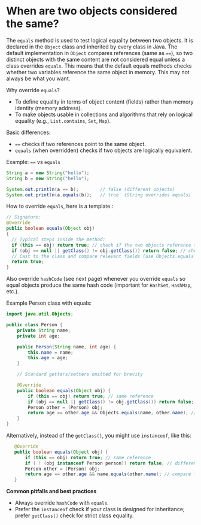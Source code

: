 # When are two objects considered the same?

The `equals` method is used to test logical equality between two objects. It is declared in the `Object` class and inherited by every class in Java. The default implementation in `Object` compares references (same as `==`), so two distinct objects with the same content are not considered equal unless a class overrides `equals`. This means that the default equals methods checks whether two variables reference the same object in memory. This may not always be what you want.

Why override `equals`?
- To define equality in terms of object content (fields) rather than memory identity (memory address).
- To make objects usable in collections and algorithms that rely on logical equality (e.g., `List.contains`, `Set`, `Map`).

Basic differences:
- `==` checks if two references point to the same object.
- `equals` (when overridden) checks if two objects are logically equivalent.

Example: `==` vs `equals`
```java
String a = new String("hello");
String b = new String("hello");

System.out.println(a == b);        // false (different objects)
System.out.println(a.equals(b));   // true  (String overrides equals)
```

How to override `equals`, here is a template.:

```java
// Signature: 
@Override
public boolean equals(Object obj)
{
  // Typical steps inside the method:
  if (this == obj) return true; // check if the two objects reference the same memory address
  if (obj == null || getClass() != obj.getClass()) return false; // check if the other object is null or not of the same class
  // Cast to the class and compare relevant fields (use Objects.equals for null-safe comparisons).
  return true;
}
```

Also override `hashCode` (see next page) whenever you override `equals` so equal objects produce the same hash code (important for `HashSet`, `HashMap`, etc.).

Example Person class with equals:
```java
import java.util.Objects;

public class Person {
    private String name;
    private int age;

    public Person(String name, int age) {
        this.name = name;
        this.age = age;
    }

    // Standard getters/setters omitted for brevity

    @Override
    public boolean equals(Object obj) {
        if (this == obj) return true; // same reference
        if (obj == null || getClass() != obj.getClass()) return false; // null or different class
        Person other = (Person) obj;
        return age == other.age && Objects.equals(name, other.name); // compare fields
    }
}
```

Alternatively, instead of the `getClass()`, you might use `instanceof`, like this:

 ```java
    @Override
    public boolean equals(Object obj) {
        if (this == obj) return true; // same reference
        if ( ! (obj instanceof Person person)) return false; // different class
        Person other = (Person) obj;
        return age == other.age && name.equals(other.name); // compare fields
    }
```

**Common pitfalls and best practices**
- Always override `hashCode` with `equals`.
- Prefer the `instanceof` check if your class is designed for inheritance; prefer `getClass()` check for strict class equality.

